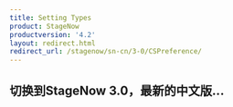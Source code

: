 ```yaml
---
title: Setting Types
product: StageNow
productversion: '4.2'
layout: redirect.html
redirect_url: /stagenow/sn-cn/3-0/CSPreference/
---
```


## 切换到StageNow 3.0，最新的中文版...














